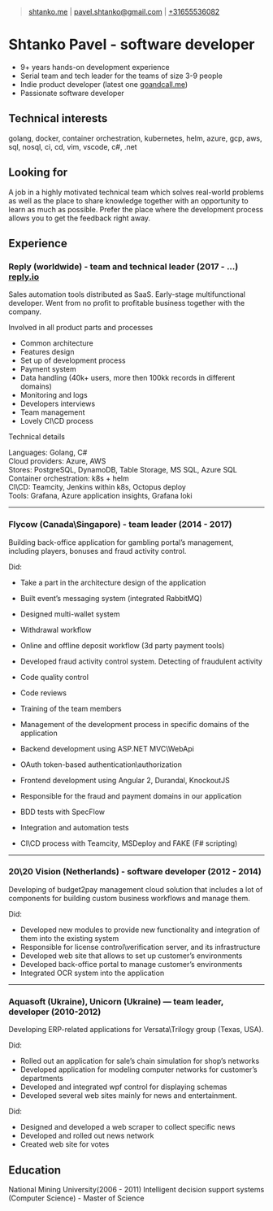 > [shtanko.me](https://shtanko.me) | 
[pavel.shtanko@gmail.com](mailto:pavel.shtanko@gmail.com) |
[+31655536082](tel:31655536082)

# Shtanko Pavel - software developer
- 9+ years hands-on development experience
- Serial team and tech leader for the teams of size 3-9 people
- Indie product developer (latest one [goandcall.me](https://goandcall.me))
- Passionate software developer 

## Technical interests
golang, docker, container orchestration, kubernetes, helm, azure, 
gcp, aws, sql, nosql, ci, cd, vim, vscode, c#, .net

## Looking for 
A job in a highly motivated technical team which solves real-world 
problems as well as the place to share knowledge together with an opportunity to 
learn as much as possible. Prefer the place where the development process allows 
you to get the feedback right away.


## Experience 

### Reply (worldwide) - team and technical leader (2017 - ...) [reply.io](https://reply.io)
Sales automation tools distributed as SaaS. Early-stage multifunctional developer. 
Went from no profit to profitable business together with the company.

Involved in all product parts and processes
 - Common architecture
 - Features design
 - Set up of development process
 - Payment system
 - Data handling (40k+ users, more then 100kk records in different domains)
 - Monitoring and logs 
 - Developers interviews 
 - Team management
 - Lovely CI\CD process

Technical details 
<br/>

Languages:               Golang, C# <br/>
Cloud providers:         Azure, AWS <br/>
Stores:                  PostgreSQL, DynamoDB, Table Storage, MS SQL, Azure SQL <br/>
Container orchestration: k8s + helm <br/>
CI\CD:                   Teamcity, Jenkins within k8s, Octopus deploy <br/>
Tools:                   Grafana, Azure application insights, Grafana loki <br/>

--- 

### Flycow (Canada\Singapore) - team leader (2014 - 2017)
Building back-office application for gambling portal’s management, including players, 
bonuses and fraud activity control.

Did:
- Take a part in the architecture design of the application
- Built event’s messaging system (integrated RabbitMQ)
- Designed multi-wallet system
- Withdrawal workflow
- Online and offline deposit workflow (3d party payment tools)
- Developed fraud activity control system. Detecting of fraudulent activity


- Code quality control
- Code reviews
- Training of the team members
- Management of the development process in specific domains of the application


- Backend development using ASP.NET MVC\WebApi
- OAuth token-based authentication\authorization 
- Frontend development using Angular 2, Durandal, KnockoutJS
- Responsible for the fraud and payment domains in our application
- BDD tests with SpecFlow
- Integration and automation tests 
- CI\CD process with Teamcity, MSDeploy and FAKE (F# scripting)

---

### 20\20 Vision (Netherlands) - software developer (2012 - 2014)
Developing of budget2pay management cloud solution that includes a lot of components 
for building custom business workflows and manage them.

Did:
- Developed new modules to provide new functionality and integration of them into the existing system 
- Responsible for license control\verification server, and its infrastructure 
- Developed web site that allows to set up customer’s environments 
- Developed back-office portal to manage customer’s environments 
- Integrated OCR system into the application

---

### Aquasoft (Ukraine), Unicorn (Ukraine) — team leader, developer (2010-2012)
Developing ERP-related applications for Versata\Trilogy group (Texas, USA). 

Did:
- Rolled out an application for sale’s chain simulation for shop’s networks
- Developed application for modeling computer networks for customer’s departments
- Developed and integrated wpf control for displaying schemas
- Developed several web sites mainly for news and entertainment. 

Did:
- Designed and developed a web scraper to collect specific news
- Developed and rolled out news network
- Created web site for votes


## Education
National Mining University(2006 - 2011)
Intelligent decision support systems (Computer Science) - Master of Science

